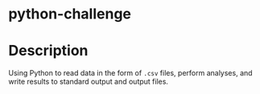 # python-challenge

# Description
Using Python to read data in the form of `.csv` files, perform analyses, and write results to standard output and output files.


